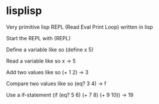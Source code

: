 # lisplisp
Very primitive lisp REPL (Read Eval Print Loop) written in lisp

Start the REPL with
    (REPL)

Define a variable like so
    (define x 5)

Read a variable like so
    x
    -> 5

Add two values like so
    (+ 1 2)
    -> 3

Compare two values like so
    (eq? 3 4)
    -> f

Use a if-statement
    (if (eq? 5 6) (+ 7 8) (+ 9 10))
    -> 19
